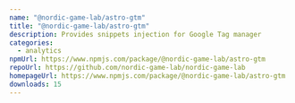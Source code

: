 ```yaml
---
name: "@nordic-game-lab/astro-gtm"
title: "@nordic-game-lab/astro-gtm"
description: Provides snippets injection for Google Tag manager
categories:
  - analytics
npmUrl: https://www.npmjs.com/package/@nordic-game-lab/astro-gtm
repoUrl: https://github.com/nordic-game-lab/nordic-game-lab
homepageUrl: https://www.npmjs.com/package/@nordic-game-lab/astro-gtm
downloads: 15
---
```

